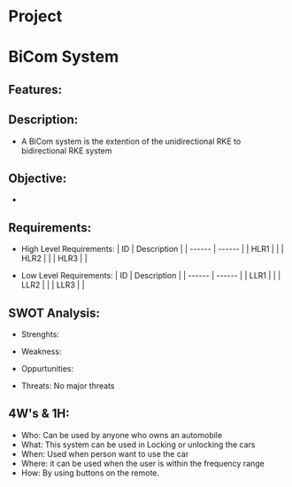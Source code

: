 # Project
# BiCom System
## Features:
## Description:
* A BiCom system is the extention of the unidirectional RKE to bidirectional RKE system
## Objective:
*
## Requirements:
* High Level Requirements:
|  ID  |  Description  |
| ------  | ------  |
|  HLR1  |    | 
|  HLR2  |    |
|  HLR3  |    |

* Low Level Requirements:
|  ID  |  Description  |
|  ------  |  ------  |
|  LLR1  |    |
|  LLR2  |    |
|  LLR3  |    |

## SWOT Analysis:
* Strenghts: 

* Weakness:  

* Oppurtunities: 

* Threats: No major threats

## 4W's & 1H:
* Who: Can be used by anyone who owns an automobile
* What: This system can be used in Locking or unlocking the cars
* When: Used when person want to use the car
* Where: it can be used when the user is within the frequency range 
* How: By using buttons on the remote.

